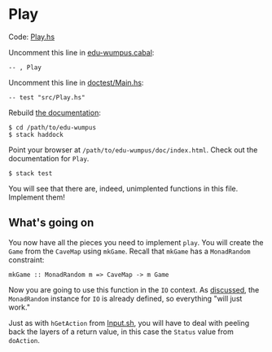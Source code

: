 # Play

Code: [Play.hs](../src/Play.hs)

Uncomment this line in [edu-wumpus.cabal](../edu-wumpus.cabal):

    -- , Play

Uncomment this line in [doctest/Main.hs](../doctest/Main.hs):

    -- test "src/Play.hs"

Rebuild [the documentation](../INSTALL.md):

    $ cd /path/to/edu-wumpus
    $ stack haddock

Point your browser at `/path/to/edu-wumpus/doc/index.html`.
Check out the documentation for `Play`.

    $ stack test

You will see that there are, indeed, unimplented functions in this file.
Implement them!

## What's going on

You now have all the pieces you need to implement `play`. You will create the
`Game` from the `CaveMap` using `mkGame`. Recall that `mkGame` has a
`MonadRandom` constraint:

    mkGame :: MonadRandom m => CaveMap -> m Game

Now you are going to use this function in the `IO` context. As
[discussed](Cave.md#monadrandom), the `MonadRandom` instance for `IO` is
already defined, so everything "will just work."

Just as with `hGetAction` from [Input.sh](../src/Input.hs), you will have to
deal with peeling back the layers of a return value, in this case the `Status`
value from `doAction`.
